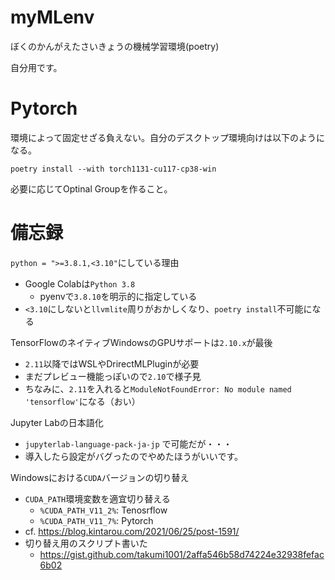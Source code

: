 # myMLenv
ぼくのかんがえたさいきょうの機械学習環境(poetry)

自分用です。

# Pytorch
環境によって固定せざる負えない。自分のデスクトップ環境向けは以下のようになる。
```
poetry install --with torch1131-cu117-cp38-win
```
必要に応じてOptinal Groupを作ること。

# 備忘録
`python = ">=3.8.1,<3.10"`にしている理由
 - Google Colabは`Python 3.8`
   - pyenvで`3.8.10`を明示的に指定している
 - `<3.10`にしないと`llvmlite`周りがおかしくなり、`poetry install`不可能になる

TensorFlowのネイティブWindowsのGPUサポートは`2.10.x`が最後
  - `2.11`以降ではWSLやDrirectMLPluginが必要
  - まだプレビュー機能っぽいので`2.10`で様子見
  - ちなみに、`2.11`を入れると`ModuleNotFoundError: No module named 'tensorflow'`になる（おい）

Jupyter Labの日本語化
  - `jupyterlab-language-pack-ja-jp` で可能だが・・・
  - 導入したら設定がバグったのでやめたほうがいいです。

Windowsにおける`CUDA`バージョンの切り替え
  - `CUDA_PATH`環境変数を適宜切り替える
    - `%CUDA_PATH_V11_2%`: Tenosrflow
    - `%CUDA_PATH_V11_7%`: Pytorch
  - cf. https://blog.kintarou.com/2021/06/25/post-1591/
  - 切り替え用のスクリプト書いた
    - https://gist.github.com/takumi1001/2affa546b58d74224e32938fefac6b02 
